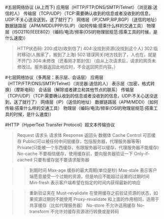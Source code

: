 #五层网络协议
(从上而下)
应用层（HTTP/FTP/DNS/SMTP/Telnet）（浏览器:送信的人）
传输层（TCP/UDP）（TCP:需要确认收到的信息或者没收到的信息，UDP:不关心送没送到，送了就行了）
网络层（IP,ICMP,RIP,BGP）（送信的地址）
数据链路层（APM/MDDI/PPP/SLIP）（如何传输:搭乘什么样的交通工具）
物理层（ISO2110/IEEE802）（编码/电流/频率(OSI的物理层规范:搭乘工具的时候，是什么速度)）

>HTTP状态码:
200:成功(收到信了)
404:没找到资源(没找到这个人)
302:临时移动(人搬家了，搬到了上海)
502:错误网关(地方找到了，人也在，就是不开门)
304:未修改（还看刚才那封信）（自从上次请求后，请求的网页未修改过。服务器返回此响应时，不会返回网页内容。）


#七层网络协议（多两层：表示层、会话层）
应用层（HTTP/FTP/DNS/SMTP/Telnet）（浏览器:送信的人）
表示层（加密，格式转换）（摩斯电码）
会话层（解除或者建立和其他节点的联系）
传输层（TCP/UDP）（TCP:需要确认收到的信息或者没收到的信息，UDP:不关心送没送到，送了就行了）
网络层（IP）（送信的地址）
数据链路层（APM/MDDI）（如何传输:搭乘什么样的交通工具）
物理层（编码/电流/频率(OSI的物理层规范:搭乘工具的时候，是什么速度)）


#HTTP（HyperText Transfer Protocol）超文本传输协议
>Request
请求头
请求体
>Response
返回头
数据体
>Cache Control
可否缓存
Public(可以被任何中间层缓存，包括服务器，代理服务器等等)
Private(只能被一个东西缓存，有限服务器可以缓存，代理服务器不能缓存)
>No-cache
不要相信缓存，使用缓存前，要向服务器验证一下
>Only-if-cached
只要有缓存就不要请求服务器


>>到期时间
>Max-age
缓存的最大周期(单位是秒)
>Max-stale
表示客户端愿意接受一个过期的资源，但是响应不能超过设置的过期时间
>Min-fresh
表示客户端希望在指定的时间内获得最新的响应

>>重新验证夹在
>Must-revalidate
在使用缓存之前验证资源的状态，如果资源过期则不能使用
>Proxy-revalidate
和上面的作用相同，适用于共享缓存（比如代理服务器）
>No-store
不允许适用缓存
>No-transform
不允许对缓存资源进行转换或是转码